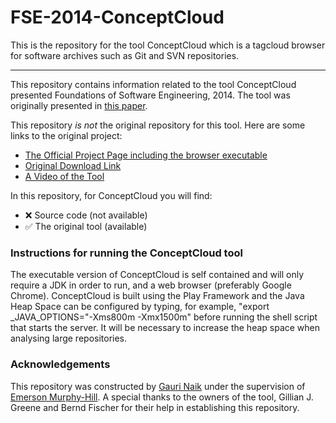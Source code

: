 # FSE-2014-ConceptCloud

This is the repository for the tool ConceptCloud which is a tagcloud browser for software archives such as Git and SVN repositories. 

***

This repository contains information related to the tool ConceptCloud presented Foundations of Software Engineering, 2014. The tool was originally presented in [this paper](http://dl.acm.org/citation.cfm?id=2661676).

This repository _is not_ the original repository for this tool. Here are some links to the original project:
* [The Official Project Page including the browser executable](http://www.conceptcloud.org)
* [Original Download Link](http://www.conceptcloud.org/download)
* [A Video of the Tool](https://www.youtube.com/watch?v=hLhW5nI_PSo) 

In this repository, for ConceptCloud you will find:
* :x: Source code (not available)
* :white_check_mark: The original tool (available)

### Instructions for running the ConceptCloud tool

The executable version of ConceptCloud is self contained and will only require a JDK in order to run, and a web browser (preferably Google Chrome). ConceptCloud is built using the Play Framework and the Java Heap Space can be configured by typing, for example, "export _JAVA_OPTIONS="-Xms800m -Xmx1500m"  before running the shell script that starts the server. It will be necessary to increase the heap space when analysing large repositories. 

### Acknowledgements

This repository was constructed by [Gauri Naik](https://github.com/gauri145) under the supervision of [Emerson Murphy-Hill](https://github.com/CaptainEmerson). A special thanks to the owners of the tool, Gillian J. Greene and Bernd Fischer for their help in establishing this repository. 

